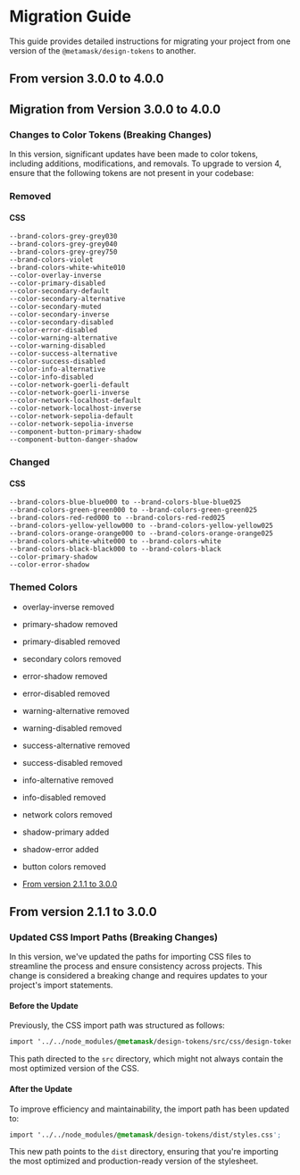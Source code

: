 # Migration Guide

This guide provides detailed instructions for migrating your project from one version of the `@metamask/design-tokens` to another.

## From version 3.0.0 to 4.0.0

## Migration from Version 3.0.0 to 4.0.0

### Changes to Color Tokens (Breaking Changes)

In this version, significant updates have been made to color tokens, including additions, modifications, and removals. To upgrade to version 4, ensure that the following tokens are not present in your codebase:

### Removed

#### CSS

```
--brand-colors-grey-grey030
--brand-colors-grey-grey040
--brand-colors-grey-grey750
--brand-colors-violet
--brand-colors-white-white010
--color-overlay-inverse
--color-primary-disabled
--color-secondary-default
--color-secondary-alternative
--color-secondary-muted
--color-secondary-inverse
--color-secondary-disabled
--color-error-disabled
--color-warning-alternative
--color-warning-disabled
--color-success-alternative
--color-success-disabled
--color-info-alternative
--color-info-disabled
--color-network-goerli-default
--color-network-goerli-inverse
--color-network-localhost-default
--color-network-localhost-inverse
--color-network-sepolia-default
--color-network-sepolia-inverse
--component-button-primary-shadow
--component-button-danger-shadow
```

### Changed

#### CSS

```
--brand-colors-blue-blue000 to --brand-colors-blue-blue025
--brand-colors-green-green000 to --brand-colors-green-green025
--brand-colors-red-red000 to --brand-colors-red-red025
--brand-colors-yellow-yellow000 to --brand-colors-yellow-yellow025
--brand-colors-orange-orange000 to --brand-colors-orange-orange025
--brand-colors-white-white000 to --brand-colors-white
--brand-colors-black-black000 to --brand-colors-black
--color-primary-shadow
--color-error-shadow
```

### Themed Colors

- overlay-inverse removed
- primary-shadow removed
- primary-disabled removed
- secondary colors removed
- error-shadow removed
- error-disabled removed
- warning-alternative removed
- warning-disabled removed
- success-alternative removed
- success-disabled removed
- info-alternative removed
- info-disabled removed
- network colors removed
- shadow-primary added
- shadow-error added
- button colors removed

- [From version 2.1.1 to 3.0.0](#from-version-211-to-300)

## From version 2.1.1 to 3.0.0

### Updated CSS Import Paths (Breaking Changes)

In this version, we've updated the paths for importing CSS files to streamline the process and ensure consistency across projects. This change is considered a breaking change and requires updates to your project's import statements.

#### Before the Update

Previously, the CSS import path was structured as follows:

```css
import '../../node_modules/@metamask/design-tokens/src/css/design-token.css';
```

This path directed to the `src` directory, which might not always contain the most optimized version of the CSS.

#### After the Update

To improve efficiency and maintainability, the import path has been updated to:

```css
import '../../node_modules/@metamask/design-tokens/dist/styles.css';
```

This new path points to the `dist` directory, ensuring that you're importing the most optimized and production-ready version of the stylesheet.
